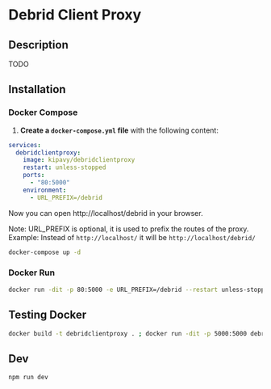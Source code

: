 # Debrid Client Proxy

## Description
TODO

## Installation

<!-- docker run and compose methods -->

### Docker Compose

1. **Create a `docker-compose.yml` file** with the following content:

```yaml
services:
  debridclientproxy:
    image: kipavy/debridclientproxy
    restart: unless-stopped
    ports:
      - "80:5000"
    environment:
      - URL_PREFIX=/debrid
```

Now you can open http://localhost/debrid in your browser.

Note: URL_PREFIX is optional, it is used to prefix the routes of the proxy. Example: Instead of `http://localhost/` it will be `http://localhost/debrid/`

```bash
docker-compose up -d
```

### Docker Run

```bash
docker run -dit -p 80:5000 -e URL_PREFIX=/debrid --restart unless-stopped kipavy/debridclientproxy
```

## Testing Docker

```bash
docker build -t debridclientproxy . ; docker run -dit -p 5000:5000 debridclientproxy
```

## Dev

```bash
npm run dev
```
